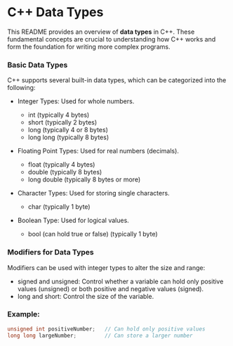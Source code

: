 # C++ Data Types 
This README provides an overview of **data types** in C++. These fundamental concepts are crucial to understanding how C++ works and form the foundation for writing more complex programs.

### Basic Data Types
C++ supports several built-in data types, which can be categorized into the following:

- Integer Types: Used for whole numbers.
  - int (typically 4 bytes)
  - short (typically 2 bytes)
  - long (typically 4 or 8 bytes)
  - long long (typically 8 bytes)

- Floating Point Types: Used for real numbers (decimals).
  - float (typically 4 bytes)
  - double (typically 8 bytes)
  - long double (typically 8 bytes or more)

- Character Types: Used for storing single characters.
  - char (typically 1 byte)

- Boolean Type: Used for logical values.
  - bool (can hold true or false) (typically 1 byte)

### Modifiers for Data Types
Modifiers can be used with integer types to alter the size and range:

- signed and unsigned: Control whether a variable can hold only positive values (unsigned) or both positive and negative values (signed).
- long and short: Control the size of the variable.

### Example:
```cpp
unsigned int positiveNumber;   // Can hold only positive values
long long largeNumber;         // Can store a larger number
```
